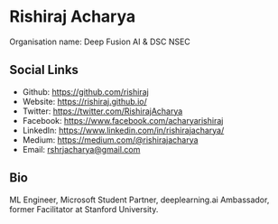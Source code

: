 # Rishiraj Acharya
Organisation name: Deep Fusion AI & DSC NSEC

## Social Links
- Github: https://github.com/rishiraj
- Website: https://rishiraj.github.io/
- Twitter: https://twitter.com/RishirajAcharya
- Facebook: https://www.facebook.com/acharyarishiraj
- LinkedIn: https://www.linkedin.com/in/rishirajacharya/
- Medium: https://medium.com/@rishirajacharya
- Email: rshrjacharya@gmail.com

## Bio
ML Engineer, Microsoft Student Partner, deeplearning.ai Ambassador, former Facilitator at Stanford University.
